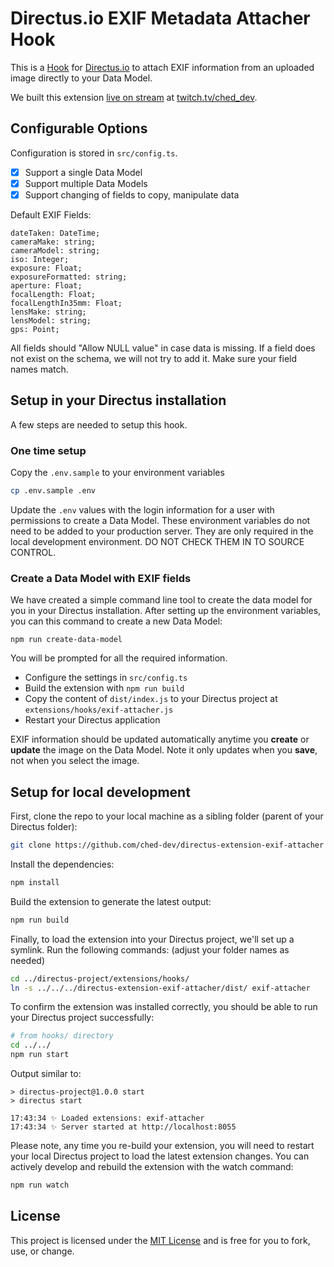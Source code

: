 # Directus.io EXIF Metadata Attacher Hook

This is a [Hook](https://docs.directus.io/extensions/hooks/) for [Directus.io](https://directus.io) to attach EXIF information from an uploaded image directly to your Data Model.

We built this extension [live on stream](https://www.twitch.tv/videos/1411653279) at [twitch.tv/ched_dev](https://twitch.tv/ched_dev).

## Configurable Options

Configuration is stored in `src/config.ts`.

- [x] Support a single Data Model
- [x] Support multiple Data Models
- [x] Support changing of fields to copy, manipulate data

Default EXIF Fields:
```
dateTaken: DateTime;
cameraMake: string;
cameraModel: string;
iso: Integer;
exposure: Float;
exposureFormatted: string;
aperture: Float;
focalLength: Float;
focalLengthIn35mm: Float;
lensMake: string;
lensModel: string;
gps: Point;
```

All fields should "Allow NULL value" in case data is missing. If a field does not exist on the schema, we will not try to add it. Make sure your field names match.

## Setup in your Directus installation

A few steps are needed to setup this hook.

### One time setup

Copy the `.env.sample` to your environment variables

```sh
cp .env.sample .env
```

Update the `.env` values with the login information for a user with permissions to create a Data Model. These environment variables do not need to be added to your production server. They are only required in the local development environment. DO NOT CHECK THEM IN TO SOURCE CONTROL.

### Create a Data Model with EXIF fields

We have created a simple command line tool to create the data model for you in your Directus installation. After setting up the environment variables, you can this command to create a new Data Model:

```
npm run create-data-model
```

You will be prompted for all the required information.



- Configure the settings in `src/config.ts`
- Build the extension with `npm run build`
- Copy the content of `dist/index.js` to your Directus project at `extensions/hooks/exif-attacher.js`
- Restart your Directus application

EXIF information should be updated automatically anytime you **create** or **update** the image on the Data Model. Note it only updates when you **save**, not when you select the image.

## Setup for local development

First, clone the repo to your local machine as a sibling folder (parent of your Directus folder):

```sh
git clone https://github.com/ched-dev/directus-extension-exif-attacher
```

Install the dependencies:

```sh
npm install
```

Build the extension to generate the latest output:

```sh
npm run build
```

Finally, to load the extension into your Directus project, we'll set up a symlink. Run the following commands: (adjust your folder names as needed)

```sh
cd ../directus-project/extensions/hooks/
ln -s ../../../directus-extension-exif-attacher/dist/ exif-attacher
```

To confirm the extension was installed correctly, you should be able to run your Directus project successfully:

```sh
# from hooks/ directory
cd ../../
npm run start
```

Output similar to:

```
> directus-project@1.0.0 start
> directus start

17:43:34 ✨ Loaded extensions: exif-attacher
17:43:34 ✨ Server started at http://localhost:8055
```

Please note, any time you re-build your extension, you will need to restart your local Directus project to load the latest extension changes. You can actively develop and rebuild the extension with the watch command:

```sh
npm run watch
```

## License

This project is licensed under the [MIT License](LICENSE) and is free for you to fork, use, or change.